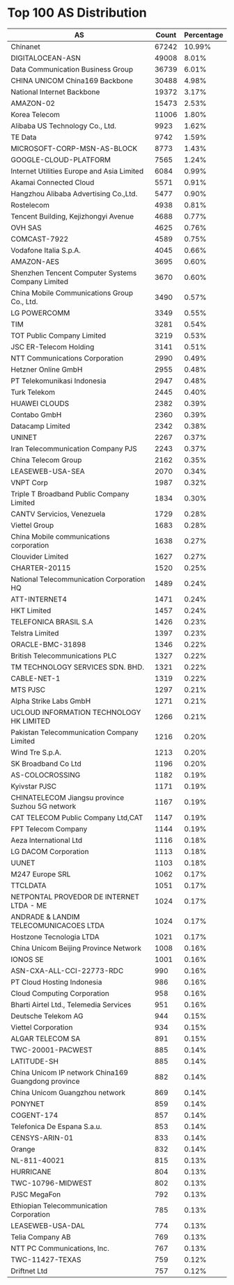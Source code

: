 # Top 100 AS Distribution
| AS | Count | Percentage |
|----|----|----|
| Chinanet | 67242 | 10.99% |
| DIGITALOCEAN-ASN | 49008 | 8.01% |
| Data Communication Business Group | 36739 | 6.01% |
| CHINA UNICOM China169 Backbone | 30488 | 4.98% |
| National Internet Backbone | 19372 | 3.17% |
| AMAZON-02 | 15473 | 2.53% |
| Korea Telecom | 11006 | 1.80% |
| Alibaba US Technology Co., Ltd. | 9923 | 1.62% |
| TE Data | 9742 | 1.59% |
| MICROSOFT-CORP-MSN-AS-BLOCK | 8773 | 1.43% |
| GOOGLE-CLOUD-PLATFORM | 7565 | 1.24% |
| Internet Utilities Europe and Asia Limited | 6084 | 0.99% |
| Akamai Connected Cloud | 5571 | 0.91% |
| Hangzhou Alibaba Advertising Co.,Ltd. | 5477 | 0.90% |
| Rostelecom | 4938 | 0.81% |
| Tencent Building, Kejizhongyi Avenue | 4688 | 0.77% |
| OVH SAS | 4625 | 0.76% |
| COMCAST-7922 | 4589 | 0.75% |
| Vodafone Italia S.p.A. | 4045 | 0.66% |
| AMAZON-AES | 3695 | 0.60% |
| Shenzhen Tencent Computer Systems Company Limited | 3670 | 0.60% |
| China Mobile Communications Group Co., Ltd. | 3490 | 0.57% |
| LG POWERCOMM | 3349 | 0.55% |
| TIM | 3281 | 0.54% |
| TOT Public Company Limited | 3219 | 0.53% |
| JSC ER-Telecom Holding | 3141 | 0.51% |
| NTT Communications Corporation | 2990 | 0.49% |
| Hetzner Online GmbH | 2955 | 0.48% |
| PT Telekomunikasi Indonesia | 2947 | 0.48% |
| Turk Telekom | 2445 | 0.40% |
| HUAWEI CLOUDS | 2382 | 0.39% |
| Contabo GmbH | 2360 | 0.39% |
| Datacamp Limited | 2342 | 0.38% |
| UNINET | 2267 | 0.37% |
| Iran Telecommunication Company PJS | 2243 | 0.37% |
| China Telecom Group | 2162 | 0.35% |
| LEASEWEB-USA-SEA | 2070 | 0.34% |
| VNPT Corp | 1987 | 0.32% |
| Triple T Broadband Public Company Limited | 1834 | 0.30% |
| CANTV Servicios, Venezuela | 1729 | 0.28% |
| Viettel Group | 1683 | 0.28% |
| China Mobile communications corporation | 1638 | 0.27% |
| Clouvider Limited | 1627 | 0.27% |
| CHARTER-20115 | 1520 | 0.25% |
| National Telecommunication Corporation HQ | 1489 | 0.24% |
| ATT-INTERNET4 | 1471 | 0.24% |
| HKT Limited | 1457 | 0.24% |
| TELEFONICA BRASIL S.A | 1426 | 0.23% |
| Telstra Limited | 1397 | 0.23% |
| ORACLE-BMC-31898 | 1346 | 0.22% |
| British Telecommunications PLC | 1327 | 0.22% |
| TM TECHNOLOGY SERVICES SDN. BHD. | 1321 | 0.22% |
| CABLE-NET-1 | 1319 | 0.22% |
| MTS PJSC | 1297 | 0.21% |
| Alpha Strike Labs GmbH | 1271 | 0.21% |
| UCLOUD INFORMATION TECHNOLOGY HK LIMITED | 1266 | 0.21% |
| Pakistan Telecommunication Company Limited | 1216 | 0.20% |
| Wind Tre S.p.A. | 1213 | 0.20% |
| SK Broadband Co Ltd | 1196 | 0.20% |
| AS-COLOCROSSING | 1182 | 0.19% |
| Kyivstar PJSC | 1171 | 0.19% |
| CHINATELECOM Jiangsu province Suzhou 5G network | 1167 | 0.19% |
| CAT TELECOM Public Company Ltd,CAT | 1147 | 0.19% |
| FPT Telecom Company | 1144 | 0.19% |
| Aeza International Ltd | 1116 | 0.18% |
| LG DACOM Corporation | 1113 | 0.18% |
| UUNET | 1103 | 0.18% |
| M247 Europe SRL | 1062 | 0.17% |
| TTCLDATA | 1051 | 0.17% |
| NETPONTAL PROVEDOR DE INTERNET LTDA - ME | 1024 | 0.17% |
| ANDRADE & LANDIM TELECOMUNICACOES LTDA | 1024 | 0.17% |
| Hostzone Tecnologia LTDA | 1021 | 0.17% |
| China Unicom Beijing Province Network | 1008 | 0.16% |
| IONOS SE | 1001 | 0.16% |
| ASN-CXA-ALL-CCI-22773-RDC | 990 | 0.16% |
| PT Cloud Hosting Indonesia | 986 | 0.16% |
| Cloud Computing Corporation | 958 | 0.16% |
| Bharti Airtel Ltd., Telemedia Services | 951 | 0.16% |
| Deutsche Telekom AG | 944 | 0.15% |
| Viettel Corporation | 934 | 0.15% |
| ALGAR TELECOM SA | 891 | 0.15% |
| TWC-20001-PACWEST | 885 | 0.14% |
| LATITUDE-SH | 885 | 0.14% |
| China Unicom IP network China169 Guangdong province | 882 | 0.14% |
| China Unicom Guangzhou network | 869 | 0.14% |
| PONYNET | 859 | 0.14% |
| COGENT-174 | 857 | 0.14% |
| Telefonica De Espana S.a.u. | 853 | 0.14% |
| CENSYS-ARIN-01 | 833 | 0.14% |
| Orange | 832 | 0.14% |
| NL-811-40021 | 815 | 0.13% |
| HURRICANE | 804 | 0.13% |
| TWC-10796-MIDWEST | 802 | 0.13% |
| PJSC MegaFon | 792 | 0.13% |
| Ethiopian Telecommunication Corporation | 785 | 0.13% |
| LEASEWEB-USA-DAL | 774 | 0.13% |
| Telia Company AB | 769 | 0.13% |
| NTT PC Communications, Inc. | 767 | 0.13% |
| TWC-11427-TEXAS | 759 | 0.12% |
| Driftnet Ltd | 757 | 0.12% |
